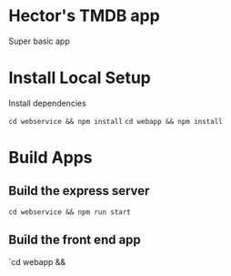# Hector's TMDB app #
Super basic app

# Install Local Setup

Install dependencies

`cd webservice && npm install`
`cd webapp && npm install`

# Build Apps

## Build the express server

`cd webservice && npm run start`

## Build the front end app

`cd webapp &&
